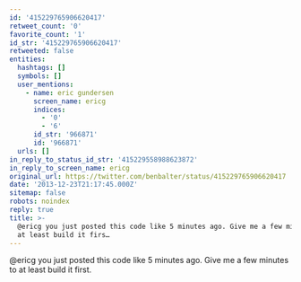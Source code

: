 ```yaml
---
id: '415229765906620417'
retweet_count: '0'
favorite_count: '1'
id_str: '415229765906620417'
retweeted: false
entities:
  hashtags: []
  symbols: []
  user_mentions:
    - name: eric gundersen
      screen_name: ericg
      indices:
        - '0'
        - '6'
      id_str: '966871'
      id: '966871'
  urls: []
in_reply_to_status_id_str: '415229558988623872'
in_reply_to_screen_name: ericg
original_url: https://twitter.com/benbalter/status/415229765906620417
date: '2013-12-23T21:17:45.000Z'
sitemap: false
robots: noindex
reply: true
title: >-
  @ericg you just posted this code like 5 minutes ago. Give me a few minutes to
  at least build it firs…
---
```


@ericg you just posted this code like 5 minutes ago. Give me a few minutes to at least build it first.